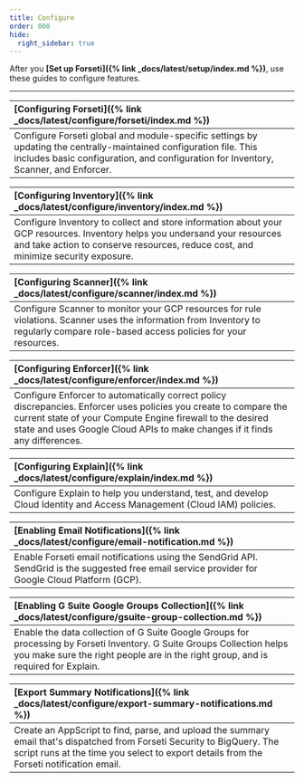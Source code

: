 ```yaml
---
title: Configure
order: 000
hide:
  right_sidebar: true
---
```


After you **[Set up Forseti]({% link _docs/latest/setup/index.md %})**,
use these guides to configure features.

---

| **[Configuring Forseti]({% link _docs/latest/configure/forseti/index.md %})** |
| :---------------------------------------------------------------------------- |
| Configure Forseti global and module-specific settings by updating the centrally-maintained configuration file. This includes basic configuration, and configuration for Inventory, Scanner, and Enforcer. |

| **[Configuring Inventory]({% link _docs/latest/configure/inventory/index.md %})** |
| :---------------------------------------------------------------------------- |
| Configure Inventory to collect and store information about your GCP resources. Inventory helps you undersand your resources and take action to conserve resources, reduce cost, and minimize security exposure. |

| **[Configuring Scanner]({% link _docs/latest/configure/scanner/index.md %})** |
| :---------------------------------------------------------------------------- |
| Configure Scanner to monitor your GCP resources for rule violations. Scanner uses the information from Inventory to regularly compare role-based access policies for your resources. |

| **[Configuring Enforcer]({% link _docs/latest/configure/enforcer/index.md %})** |
| :---------------------------------------------------------------------------- |
| Configure Enforcer to automatically correct policy discrepancies. Enforcer uses policies you create to compare the current state of your Compute Engine firewall to the desired state and uses Google Cloud APIs to make changes if it finds any differences. |

| **[Configuring Explain]({% link _docs/latest/configure/explain/index.md %})** |
| :---------------------------------------------------------------------------- |
| Configure Explain to help you understand, test, and develop Cloud Identity and Access Management (Cloud IAM) policies. |

| **[Enabling Email Notifications]({% link _docs/latest/configure/email-notification.md %})** |
| :---------------------------------------------------------------------------- |
| Enable Forseti email notifications using the SendGrid API. SendGrid is the suggested free email service provider for Google Cloud Platform (GCP). |

| **[Enabling G Suite Google Groups Collection]({% link _docs/latest/configure/gsuite-group-collection.md %})** |
| :---------------------------------------------------------------------------- |
| Enable the data collection of G Suite Google Groups for processing by Forseti Inventory. G Suite Groups Collection helps you make sure the right people are in the right group, and is required for Explain. |

| **[Export Summary Notifications]({% link _docs/latest/configure/export-summary-notifications.md %})** |
| :---------------------------------------------------------------------------- |
| Create an AppScript to find, parse, and upload the summary email that's dispatched from Forseti Security to BigQuery. The script runs at the time you select to export details from the Forseti notification email. |
